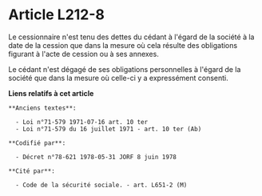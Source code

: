 # Article L212-8

Le cessionnaire n'est tenu des dettes du cédant à l'égard de la société à la date de la cession que dans la mesure où cela
résulte des obligations figurant à l'acte de cession ou à ses annexes.

Le cédant n'est dégagé de ses obligations personnelles à l'égard de la société que dans la mesure où celle-ci y a
expressément consenti.

**Liens relatifs à cet article**

	**Anciens textes**:

	  - Loi n°71-579 1971-07-16 art. 10 ter
	  - Loi n°71-579 du 16 juillet 1971 - art. 10 ter (Ab)

	**Codifié par**:

	  - Décret n°78-621 1978-05-31 JORF 8 juin 1978

	**Cité par**:

	  - Code de la sécurité sociale. - art. L651-2 (M)
